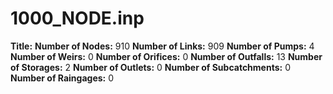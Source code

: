 # 1000_NODE.inp
**Title:** 
**Number of Nodes:** 910
**Number of Links:** 909
**Number of Pumps:** 4
**Number of Weirs:** 0
**Number of Orifices:** 0
**Number of Outfalls:** 13
**Number of Storages:** 2
**Number of Outlets:** 0
**Number of Subcatchments:** 0
**Number of Raingages:** 0
